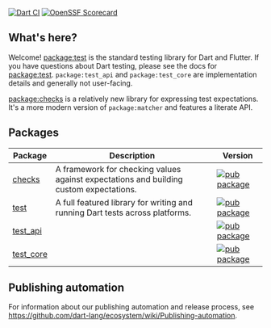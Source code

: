 [![Dart CI](https://github.com/dart-lang/test/actions/workflows/dart.yml/badge.svg)](https://github.com/dart-lang/test/actions/workflows/dart.yml)
[![OpenSSF Scorecard](https://api.securityscorecards.dev/projects/github.com/dart-lang/test/badge)](https://api.securityscorecards.dev/projects/github.com/dart-lang/test)

## What's here?

Welcome! [package:test](pkgs/test/) is the standard testing library for Dart and
Flutter. If you have questions about Dart testing, please see the docs for
[package:test](pkgs/test/). `package:test_api` and `package:test_core`
are implementation details and generally not user-facing.

[package:checks](pkgs/checks/) is a relatively new library for expressing test
expectations. It's a more modern version of `package:matcher` and features a
literate API.

## Packages

| Package | Description | Version |
|---|---|---|
| [checks](pkgs/checks/) | A framework for checking values against expectations and building custom expectations. | [![pub package](https://img.shields.io/pub/v/checks.svg)](https://pub.dev/packages/checks) |
| [test](pkgs/test/) | A full featured library for writing and running Dart tests across platforms. | [![pub package](https://img.shields.io/pub/v/test.svg)](https://pub.dev/packages/test) |
| [test_api](pkgs/test_api/) |  | [![pub package](https://img.shields.io/pub/v/test_api.svg)](https://pub.dev/packages/test_api) |
| [test_core](pkgs/test_core/) |  | [![pub package](https://img.shields.io/pub/v/test_core.svg)](https://pub.dev/packages/test_core) |

## Publishing automation

For information about our publishing automation and release process, see
https://github.com/dart-lang/ecosystem/wiki/Publishing-automation.
